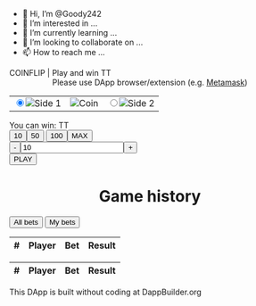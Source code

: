- 👋 Hi, I’m @Goody242
- 👀 I’m interested in ...
- 🌱 I’m currently learning ...
- 💞️ I’m looking to collaborate on ...
- 📫 How to reach me ...

<!---
Goody242/Goody242 is a ✨ special ✨ repository because its `README.md` (this file) appears on your GitHub profile.
You can click the Preview link to take a look at your changes.
--->
<!DOCTYPE html><html ><head> <meta charset="UTF-8"> <meta http-equiv="X-UA-Compatible" content="IE=edge"> <meta name="viewport" content="width=device-width, initial-scale=1.0"> <meta name="description" content="CoinFlip | betting game on ThunderCore, play and win TT"> <link rel="stylesheet" type="text/css" href="https://dappbuilder.org/css/coinflip.ui.css"> <style> body {color: ; background-color: ;} /*body colors*/ .hdr {color: ; background-color: ;} /*header colors*/ button {color: ; background-color: ;} /*button colors*/ button:hover {background-color: ;} /*button on hover*/ [type=radio]:checked + img {border-color: ;} /*coin choice color*/ .tab button.active {color: ; background-color: ;} </style> <title>CoinFlip | betting game on ThunderCore</title> <script> var gameMain = '0x3cea7D89D44d5295C6CF29b1632B6F0ef7B58d56'; // game address mainnet var gameTest = ''; // game address testnet </script></head><body><div class="hdr">COINFLIP | Play and win TT</div><div class="network small" style="text-align: center"><span id="curnet"><span class="err">Please use DApp browser/extension (e.g. <a target="_blank" href="https://metamask.io">Metamask</a>)</span></span> <span id="myaddr"></span></div> <div class="play"> <div class="coin"> <form id="formStake"> <table class="coinarea" align="center"> <!-- You can choose coin sides images for your images - just change all the img links in this file for links to your images (sides 1 and 2), don't worry for the sizes - they are adjusted by css but don't use too large pictures as it can make your webpage heavy--> <tr> <td><label><input type="radio" form="formStake" name="stake" value="1" data-key="https://dappbuilder.org/images/coins/1.png" checked><img id="side1" alt="Side 1" class="side" src="https://dappbuilder.org/images/coins/1.png"></label></td> <td><span id="res1" style="display: none"><img id="side1flip" class="heads animate-coin" src="https://dappbuilder.org/images/coins/1.png"></span> <span id="res2" style="display: none"><img id="side2flip" class="tails animate-coin" src="https://dappbuilder.org/images/coins/2.png"></span> <div id="coin"><img id="featureCoin" alt="Coin" class="defcoin" src="https://dappbuilder.org/images/coins/1.png"></div></td> <td><label><input type="radio" form="formStake" name="stake" value="2" data-key="https://dappbuilder.org/images/coins/2.png"><img id="side2" alt="Side 2" class="side" src="https://dappbuilder.org/images/coins/2.png"></label></td> </tr> </table> </form> </div> <div class="gamemessages"> <span class="messages" id="betting" style="display: none">Placing bet...</span> <span class="messages" id="won" style="display: none">You won <span class="msg"></span></span> <span class="messages" id="lose" style="display: none">You lose <span class="msg"></span></span> </div> <div class="prize"> <span>You can win:</span> <strong class="myPrize"></strong> TT </div> <div class="btnamount"> <button class="btna" id="btn1">10</button><button class="btna" id="btn2">50</button> <button class="btna" id="btn3">100</button><button class="btna" id="btn4">MAX</button> </div> <div class="amount"> <button class="btnb" id="btn8">-</button><input type="number" id="amountStake" value="10" size="2"><button class="btnb" id="btn9">+</button> </div> <div class="btnplay"> <button class="btnp gameplay" id="playbtn">PLAY</button> </div> </div><div class="stats"> <h1 style="text-align: center"><span>Game history</span></h1> <div class="tab"> <button class="tablinks" name="stat" id="defaultOpen">All bets</button> <button class="tablinks" name="mystat">My bets</button> </div> <div id="stat" class="tabcontent"> <table><thead><tr><th>#</th><th>Player</th><th colspan="2">Bet</th><th colspan="2">Result</th></tr></thead> <tbody id="allBetsTable"></tbody> </table> </div> <div id="mystat" class="tabcontent"> <table><thead><tr><th>#</th><th>Player</th><th colspan="2">Bet</th><th colspan="2">Result</th></tr></thead> <tbody id="myBetsTable"></tbody> </table> </div><span id="side1tagspan" style="display: none"><img id="side1tag" class="tag" src="https://dappbuilder.org/images/coins/1.png"></span><span id="side2tagspan" style="display: none"><img id="side2tag" class="tag" src="https://dappbuilder.org/images/coins/2.png"></span> </div><div class="footer">This DApp is built without coding at DappBuilder.org</div><script src='https://dappbuilder.org/js/jquery-3.6.0.min.js' type="text/javascript" charset="utf-8"></script><script src='https://dappbuilder.org/js/ethers-5.0.umd.min.js' type="text/javascript" charset="utf-8"></script><script src='https://dappbuilder.org/thundercore/coinflip/js/coinflip.ui.js' type="text/javascript" charset="utf-8"></script></body></html>

